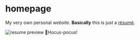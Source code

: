 # homepage
My very own personal *website*. **Basically** this is just a [résumé](https://en.wikipedia.org/wiki/R%C3%A9sum%C3%A9).

![resume preview](https://38yzzh31tl41lys151mtjy81-wpengine.netdna-ssl.com/wp-content/uploads/2019/06/wr-resumes-logo.png)
🧙Hocus-pocus!